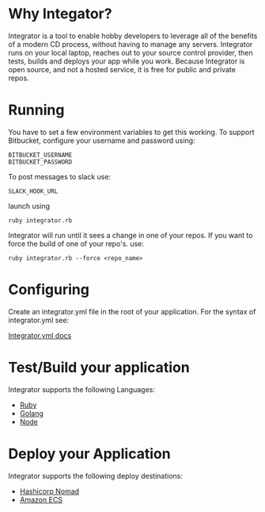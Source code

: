 # Why Integator?

  Integrator is a tool to enable hobby developers to leverage all of the
benefits of a modern CD process, without having to manage any servers.
Integrator runs on your local laptop, reaches out to your source control
provider, then tests, builds and deploys your app while you work.  Because
Integrator is open source, and not a hosted service, it is free for public and
private repos.

# Running

You have to set a few environment variables to get this working.  To support Bitbucket, configure your username and password using:

```
BITBUCKET_USERNAME
BITBUCKET_PASSWORD
```

To post messages to slack use:
```
SLACK_HOOK_URL
```

launch using

```ruby integrator.rb```

Integrator will run until it sees a change in one of your repos.  If you want to
force the build of one of your repo's. use:

```ruby integrator.rb --force <repo_name>```

# Configuring

Create an integrator.yml file in the root of your application.  For the syntax
of integrator.yml see:

[Integrator.yml docs](docs/integrator.yml.md)

# Test/Build your application

Integrator supports the following Languages:

* [Ruby](https://www.ruby-lang.org/)
* [Golang](https://golang.org/)
* [Node](https://nodejs.org/)

# Deploy your Application

Integrator supports the following deploy destinations:

* [Hashicorp Nomad](https://www.nomadproject.io/)
* [Amazon ECS](https://aws.amazon.com/ecs)

